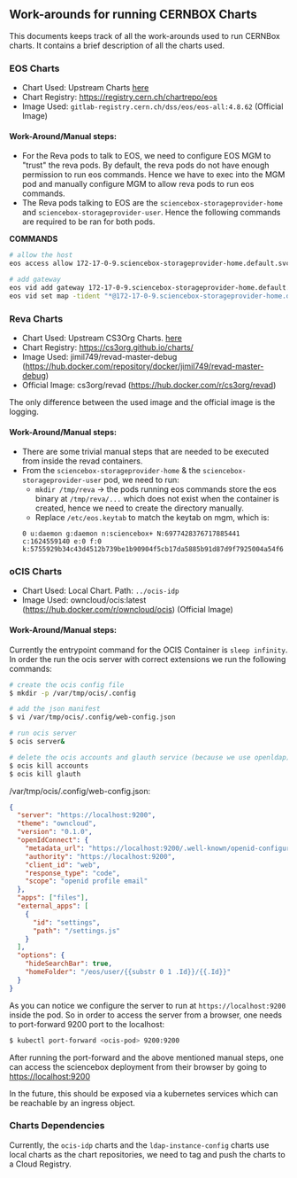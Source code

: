 ## Work-arounds for running CERNBOX Charts


This documents keeps track of all the work-arounds used to run CERNBox charts. It contains a brief description of all the charts used.


### EOS Charts

- Chart Used: Upstream Charts [here](https://gitlab.cern.ch/eos/eos-charts/-/tree/master)
- Chart Registry: https://registry.cern.ch/chartrepo/eos
- Image Used: `gitlab-registry.cern.ch/dss/eos/eos-all:4.8.62` (Official Image)

#### Work-Around/Manual steps:

- For the Reva pods to talk to EOS, we need to configure EOS MGM to "trust" the reva pods. By default, the reva pods do not have enough permission to run eos commands. Hence we have to exec into the MGM pod and manually configure MGM to allow reva pods to run eos commands.
- The Reva pods talking to EOS are the `sciencebox-storageprovider-home` and `sciencebox-storageprovider-user`. Hence the following commands are required to be ran for both pods.

**COMMANDS**

```bash
# allow the host 
eos access allow 172-17-0-9.sciencebox-storageprovider-home.default.svc.cluster.local (<FQDN of the pod running reva>)

# add gateway
eos vid add gateway 172-17-0-9.sciencebox-storageprovider-home.default.svc.cluster.local
eos vid set map -tident "*@172-17-0-9.sciencebox-storageprovider-home.default.svc.cluster.local" vuid 0 vgid 0
```

### Reva Charts

- Chart Used: Upstream CS3Org Charts. [here](https://github.com/cs3org/charts)
- Chart Registry: https://cs3org.github.io/charts/
- Image Used: jimil749/revad-master-debug (https://hub.docker.com/repository/docker/jimil749/revad-master-debug)
- Official Image: cs3org/revad (https://hub.docker.com/r/cs3org/revad)

The only difference between the used image and the official image is the logging.

#### Work-Around/Manual steps:

- There are some trivial manual steps that are needed to be executed from inside the revad containers.
- From the `sciencebox-storageprovider-home` & the `sciencebox-storageprovider-user` pod, we need to run:
    - `mkdir /tmp/reva` -> the pods running eos commands store the eos binary at `/tmp/reva/...` which does not exist when the container is created, hence we need to create the directory manually.
    - Replace `/etc/eos.keytab` to match the keytab on mgm, which is:
    ```
    0 u:daemon g:daemon n:sciencebox+ N:6977428376717885441 c:1624559140 e:0 f:0 k:5755929b34c43d4512b739be1b90904f5cb17da5885b91d87d9f7925004a54f6
    ```

### oCIS Charts

- Chart Used: Local Chart. Path: `../ocis-idp`
- Image Used: owncloud/ocis:latest (https://hub.docker.com/r/owncloud/ocis) (Official Image)

#### Work-Around/Manual steps:

Currently the entrypoint command for the OCIS Container is `sleep infinity`. In order the run the ocis server with correct extensions we run the following commands:

```bash
# create the ocis config file
$ mkdir -p /var/tmp/ocis/.config

# add the json manifest
$ vi /var/tmp/ocis/.config/web-config.json

# run ocis server
$ ocis server&

# delete the ocis accounts and glauth service (because we use openldap)
$ ocis kill accounts
$ ocis kill glauth
```

/var/tmp/ocis/.config/web-config.json:
```json
{
  "server": "https://localhost:9200",
  "theme": "owncloud",
  "version": "0.1.0",
  "openIdConnect": {
    "metadata_url": "https://localhost:9200/.well-known/openid-configuration",
    "authority": "https://localhost:9200",
    "client_id": "web",
    "response_type": "code",
    "scope": "openid profile email"
  },
  "apps": ["files"],
  "external_apps": [
    {
      "id": "settings",
      "path": "/settings.js"
    }
  ],
  "options": {
    "hideSearchBar": true,
    "homeFolder": "/eos/user/{{substr 0 1 .Id}}/{{.Id}}"
  }
}
```

As you can notice we configure the server to run at `https://localhost:9200` inside the pod. So in order to access the server from a browser, one needs to port-forward 9200 port to the localhost:

```bash
$ kubectl port-forward <ocis-pod> 9200:9200
```

After running the port-forward and the above mentioned manual steps, one can access the sciencebox deployment from their browser by going to [https://localhost:9200](https://localhost:9200)

In the future, this should be exposed via a kubernetes services which can be reachable by an ingress object.

### Charts Dependencies

Currently, the `ocis-idp` charts and the `ldap-instance-config` charts use local charts as the chart repositories, we need to tag and push the charts to a Cloud Registry.